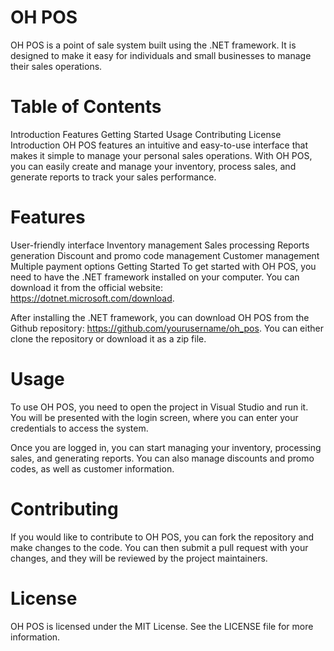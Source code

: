# OH POS
OH POS is a point of sale system built using the .NET framework. It is designed to make it easy for individuals and small businesses to manage their sales operations.

# Table of Contents
Introduction
Features
Getting Started
Usage
Contributing
License
Introduction
OH POS features an intuitive and easy-to-use interface that makes it simple to manage your personal sales operations. With OH POS, you can easily create and manage your inventory, process sales, and generate reports to track your sales performance.

# Features
User-friendly interface
Inventory management
Sales processing
Reports generation
Discount and promo code management
Customer management
Multiple payment options
Getting Started
To get started with OH POS, you need to have the .NET framework installed on your computer. You can download it from the official website: https://dotnet.microsoft.com/download.

After installing the .NET framework, you can download OH POS from the Github repository: https://github.com/yourusername/oh_pos. You can either clone the repository or download it as a zip file.

# Usage
To use OH POS, you need to open the project in Visual Studio and run it. You will be presented with the login screen, where you can enter your credentials to access the system.

Once you are logged in, you can start managing your inventory, processing sales, and generating reports. You can also manage discounts and promo codes, as well as customer information.

# Contributing
If you would like to contribute to OH POS, you can fork the repository and make changes to the code. You can then submit a pull request with your changes, and they will be reviewed by the project maintainers.

# License
OH POS is licensed under the MIT License. See the LICENSE file for more information.
